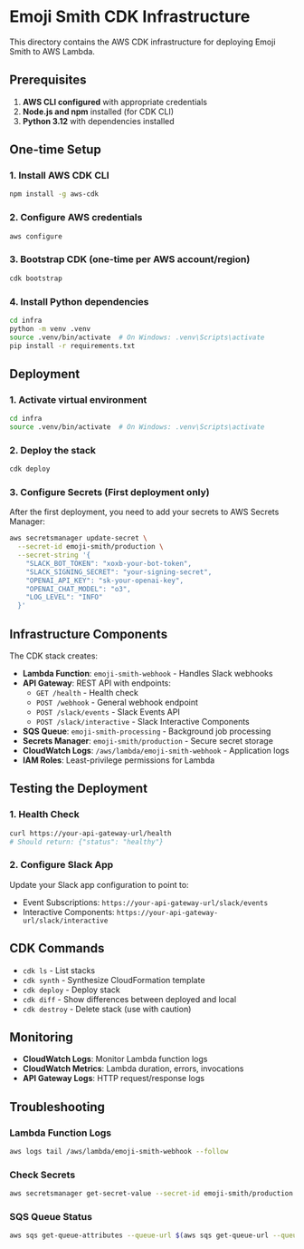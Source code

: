 # Emoji Smith CDK Infrastructure

This directory contains the AWS CDK infrastructure for deploying Emoji Smith to AWS Lambda.

## Prerequisites

1. **AWS CLI configured** with appropriate credentials
2. **Node.js and npm** installed (for CDK CLI)
3. **Python 3.12** with dependencies installed

## One-time Setup

### 1. Install AWS CDK CLI
```bash
npm install -g aws-cdk
```

### 2. Configure AWS credentials
```bash
aws configure
```

### 3. Bootstrap CDK (one-time per AWS account/region)
```bash
cdk bootstrap
```

### 4. Install Python dependencies
```bash
cd infra
python -m venv .venv
source .venv/bin/activate  # On Windows: .venv\Scripts\activate
pip install -r requirements.txt
```

## Deployment

### 1. Activate virtual environment
```bash
cd infra
source .venv/bin/activate  # On Windows: .venv\Scripts\activate
```

### 2. Deploy the stack
```bash
cdk deploy
```

### 3. Configure Secrets (First deployment only)
After the first deployment, you need to add your secrets to AWS Secrets Manager:

```bash
aws secretsmanager update-secret \
  --secret-id emoji-smith/production \
  --secret-string '{
    "SLACK_BOT_TOKEN": "xoxb-your-bot-token",
    "SLACK_SIGNING_SECRET": "your-signing-secret", 
    "OPENAI_API_KEY": "sk-your-openai-key",
    "OPENAI_CHAT_MODEL": "o3",
    "LOG_LEVEL": "INFO"
  }'
```

## Infrastructure Components

The CDK stack creates:

- **Lambda Function**: `emoji-smith-webhook` - Handles Slack webhooks
- **API Gateway**: REST API with endpoints:
  - `GET /health` - Health check
  - `POST /webhook` - General webhook endpoint
  - `POST /slack/events` - Slack Events API
  - `POST /slack/interactive` - Slack Interactive Components
- **SQS Queue**: `emoji-smith-processing` - Background job processing
- **Secrets Manager**: `emoji-smith/production` - Secure secret storage
- **CloudWatch Logs**: `/aws/lambda/emoji-smith-webhook` - Application logs
- **IAM Roles**: Least-privilege permissions for Lambda

## Testing the Deployment

### 1. Health Check
```bash
curl https://your-api-gateway-url/health
# Should return: {"status": "healthy"}
```

### 2. Configure Slack App
Update your Slack app configuration to point to:
- Event Subscriptions: `https://your-api-gateway-url/slack/events`
- Interactive Components: `https://your-api-gateway-url/slack/interactive`

## CDK Commands

- `cdk ls` - List stacks
- `cdk synth` - Synthesize CloudFormation template
- `cdk deploy` - Deploy stack
- `cdk diff` - Show differences between deployed and local
- `cdk destroy` - Delete stack (use with caution)

## Monitoring

- **CloudWatch Logs**: Monitor Lambda function logs
- **CloudWatch Metrics**: Lambda duration, errors, invocations
- **API Gateway Logs**: HTTP request/response logs

## Troubleshooting

### Lambda Function Logs
```bash
aws logs tail /aws/lambda/emoji-smith-webhook --follow
```

### Check Secrets
```bash
aws secretsmanager get-secret-value --secret-id emoji-smith/production
```

### SQS Queue Status
```bash
aws sqs get-queue-attributes --queue-url $(aws sqs get-queue-url --queue-name emoji-smith-processing --query QueueUrl --output text) --attribute-names All
```